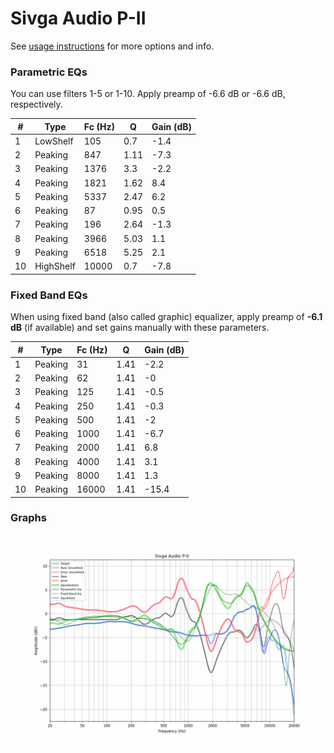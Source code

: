 # Sivga Audio P-II
See [usage instructions](https://github.com/jaakkopasanen/AutoEq#usage) for more options and info.

### Parametric EQs
You can use filters 1-5 or 1-10. Apply preamp of -6.6 dB or -6.6 dB, respectively.

|   # | Type      |   Fc (Hz) |    Q |   Gain (dB) |
|-----|-----------|-----------|------|-------------|
|   1 | LowShelf  |       105 | 0.7  |        -1.4 |
|   2 | Peaking   |       847 | 1.11 |        -7.3 |
|   3 | Peaking   |      1376 | 3.3  |        -2.2 |
|   4 | Peaking   |      1821 | 1.62 |         8.4 |
|   5 | Peaking   |      5337 | 2.47 |         6.2 |
|   6 | Peaking   |        87 | 0.95 |         0.5 |
|   7 | Peaking   |       196 | 2.64 |        -1.3 |
|   8 | Peaking   |      3966 | 5.03 |         1.1 |
|   9 | Peaking   |      6518 | 5.25 |         2.1 |
|  10 | HighShelf |     10000 | 0.7  |        -7.8 |

### Fixed Band EQs
When using fixed band (also called graphic) equalizer, apply preamp of **-6.1 dB** (if available) and set gains manually with these parameters.

|   # | Type    |   Fc (Hz) |    Q |   Gain (dB) |
|-----|---------|-----------|------|-------------|
|   1 | Peaking |        31 | 1.41 |        -2.2 |
|   2 | Peaking |        62 | 1.41 |        -0   |
|   3 | Peaking |       125 | 1.41 |        -0.5 |
|   4 | Peaking |       250 | 1.41 |        -0.3 |
|   5 | Peaking |       500 | 1.41 |        -2   |
|   6 | Peaking |      1000 | 1.41 |        -6.7 |
|   7 | Peaking |      2000 | 1.41 |         6.8 |
|   8 | Peaking |      4000 | 1.41 |         3.1 |
|   9 | Peaking |      8000 | 1.41 |         1.3 |
|  10 | Peaking |     16000 | 1.41 |       -15.4 |

### Graphs
![](./Sivga%20Audio%20P-II.png)
